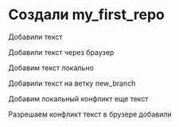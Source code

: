 # Создали my_first_repo

Добавили текст

Добавили текст через браузер

Добавим текст локально

Добавили текст на ветку new_branch

Добавим локальный конфликт еще текст

Разрешаем конфликт текст в брузере добавили
